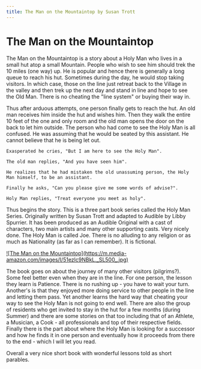 ```yaml
---
title: The Man on the Mountaintop by Susan Trott
---
```


<!-- 23.14159 -->
<style>
.page-header {
    padding: 8px;
}
pre {
  white-space: pre-wrap;
}
code {
  white-space: pre-wrap;
}

pre>code {
  white-space: pre-wrap;
}

.main-content pre>code {
  white-space: pre-wrap;
}
</style>


# The Man on the Mountaintop 

The Man on the Mountaintop is a story about a Holy Man who lives in a small hut atop a small Mountain. People who wish to see him should trek the 10 miles (one way) up. He is popular and hence there is generally a long queue to reach his hut. Sometimes during the day, he would stop taking visitors. In which case, those on the line just retreat back to the Village in the valley and then trek up the next day and stand in line and hope to see the Old Man. There is no cheating the "line system" or buying their way in.

Thus after arduous attempts, one person finally gets to reach the hut. An old man receives him inside the hut and wishes him. Then they walk the entire 10 feet of the one and only room and the old man opens the door on the back to let him outside. The person who had come to see the Holy Man is all confused. He was assuming that he would be seated by this assistant. He cannot believe that he is being let out. 

```
Exasperated he cries, "But I am here to see the Holy Man".

The old man replies, "And you have seen him".

He realizes that he had mistaken the old unassuming person, the Holy Man himself, to be an assistant.

Finally he asks, "Can you please give me some words of advise?".

Holy Man replies, "Treat everyone you meet as holy".
```

Thus begins the story. This is a three part book series called the Holy Man Series. Originally written by Susan Trott and adapted to Audible by Libby Spurrier. It has been produced as an Audible Original with a cast of characters, two main artists and many other supporting casts. Very nicely done. The Holy Man is called Joe. There is no alluding to any religion or as much as Nationality (as far as I can remember). It is fictional.

<a href="https://www.audible.com/pd/The-Man-on-the-Mountaintop-Audiobook/B075Y4SWJ8">
 ![The Man on the Mountaintop](https://m.media-amazon.com/images/I/51ezlc9NBkL._SL500_.jpg)</a>

The book goes on about the journey of many other visitors (pilgrims?). Some feel better even when they are in the line. For one person, the lesson they learn is Patience. There is no rushing up - you have to wait your turn. Another's is that they enjoyed more doing service to other people in the line and letting them pass. Yet another learns the hard way that cheating your way to see the Holy Man is not going to end well. There are also the group of residents who get invited to stay in the hut for a few months (during Summer) and there are some stories on that too including that of an Athlete, a Musician, a Cook - all professionals and top of their respective fields. Finally there is the part about where the Holy Man is looking for a successor and how he finds it in one person and eventually how it proceeds from there to the end - which I will let you read.

Overall a very nice short book with wonderful lessons told as short parables.
